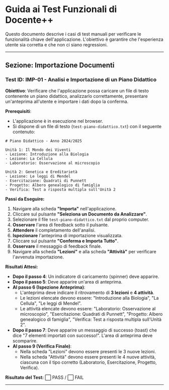# Guida ai Test Funzionali di Docente++

Questo documento descrive i casi di test manuali per verificare le funzionalità chiave dell'applicazione. L'obiettivo è garantire che l'esperienza utente sia corretta e che non ci siano regressioni.

---

## Sezione: Importazione Documenti

### Test ID: IMP-01 - Analisi e Importazione di un Piano Didattico

**Obiettivo**: Verificare che l'applicazione possa caricare un file di testo contenente un piano didattico, analizzarlo correttamente, presentare un'anteprima all'utente e importare i dati dopo la conferma.

**Prerequisiti**:
- L'applicazione è in esecuzione nel browser.
- Si dispone di un file di testo (`test-piano-didattico.txt`) con il seguente contenuto:

```
# Piano Didattico - Anno 2024/2025

Unità 1: Il Mondo dei Viventi
- Lezione: Introduzione alla Biologia
- Lezione: La Cellula
- Laboratorio: Osservazione al microscopio

Unità 2: Genetica e Ereditarietà
- Lezione: Le leggi di Mendel
- Esercitazione: Quadrati di Punnett
- Progetto: Albero genealogico di famiglia
- Verifica: Test a risposta multipla sull'Unità 2

```

**Passi da Eseguire:**

1.  Navigare alla scheda **"Importa"** nell'applicazione.
2.  Cliccare sul pulsante **"Seleziona un Documento da Analizzare"**.
3.  Selezionare il file `test-piano-didattico.txt` dal proprio computer.
4.  **Osservare** l'area di feedback sotto il pulsante.
5.  **Attendere** il completamento dell'analisi.
6.  **Ispezionare** l'anteprima di importazione visualizzata.
7.  Cliccare sul pulsante **"Conferma e Importa Tutto"**.
8.  **Osservare** il messaggio di feedback finale.
9.  Navigare alla scheda **"Lezioni"** e alla scheda **"Attività"** per verificare l'avvenuta importazione.

**Risultati Attesi:**

- **Dopo il passo 4**: Un indicatore di caricamento (spinner) deve apparire.
- **Dopo il passo 5**: Deve apparire un'area di anteprima.
- **Al passo 6 (Ispezione Anteprima)**:
    - L'anteprima deve indicare il ritrovamento di **3 lezioni** e **4 attività**.
    - Le lezioni elencate devono essere: "Introduzione alla Biologia", "La Cellula", "Le leggi di Mendel".
    - Le attività elencate devono essere: "Laboratorio: Osservazione al microscopio", "Esercitazione: Quadrati di Punnett", "Progetto: Albero genealogico di famiglia", "Verifica: Test a risposta multipla sull'Unità 2".
- **Dopo il passo 7**: Deve apparire un messaggio di successo (toast) che dice "7 elementi importati con successo!". L'area di anteprima deve scomparire.
- **Al passo 9 (Verifica Finale)**:
    - Nella scheda "Lezioni" devono essere presenti le 3 nuove lezioni.
    - Nella scheda "Attività" devono essere presenti le 4 nuove attività, ciascuna con il tipo corretto (Laboratorio, Esercitazione, Progetto, Verifica).

**Risultato del Test:** ⬜ PASS / ⬜ FAIL

---
